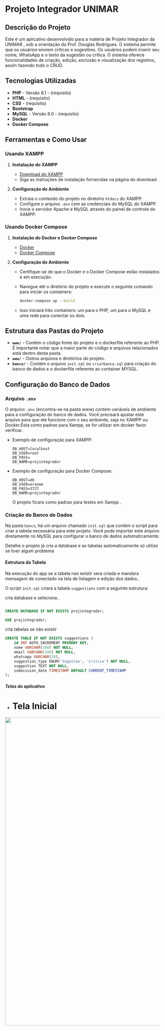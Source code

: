 # Projeto Integrador UNIMAR

## Descrição do Projeto

Este é um aplicativo desenvolvido para a matéria de Projeto Integrador da UNIMAR , sob a orientação do Prof. Douglas Rodrigues. O sistema permite que os usuários enviem críticas e sugestões. Os usuários podem inserir seu nome, WhatsApp e o texto da sugestão ou crítica. O sistema oferece funcionalidades de criação, edição, exclusão e visualização dos registros, assim fazendo todo o CRUD.

## Tecnologias Utilizadas

- **PHP** - Versão 8.1 -   (requisito)
- **HTML** -               (requisito)
- **CSS**  -               (requisito)
- **Bootstrap**
- **MySQL** - Versão 8.0 - (requisito) 
- **Docker**
- **Docker Compose**

## Ferramentas e Como Usar

### Usando XAMPP

1. **Instalação do XAMPP**
   - [Download do XAMPP](https://www.apachefriends.org/index.html)
   - Siga as instruções de instalação fornecidas na página do download.

2. **Configuração do Ambiente**
   - Extraia o conteúdo do projeto no diretório `htdocs` do XAMPP.
   - Configure o arquivo `.env` com as credenciais do MySQL do XAMPP.
   - Inicie o servidor Apache e MySQL através do painel de controle do XAMPP.

### Usando Docker Compose

1. **Instalação do Docker e Docker Compose**
   - [Docker](https://docs.docker.com/get-docker/)
   - [Docker Compose](https://docs.docker.com/compose/install/)

2. **Configuração do Ambiente**
   - Certifique-se de que o Docker e o Docker Compose estão instalados e em execução.
   - Navegue até o diretório do projeto e execute o seguinte comando para iniciar os containers:

     ```bash
     docker-compose up --build
     ```

   - Isso iniciará três containers: um para o PHP, um para o MySQL e uma rede para conectar os dois.

## Estrutura das Pastas do Projeto

- **`www/`** - Contém o código fonte do projeto e o dockerfile referente ao PHP. É importante notar que a maior parte do código e arquivos relacionados está dentro desta pasta.
- **`www/`** - Outros arquivos e diretórios do projeto.
- **`banco/`** - Contém o arquivo `init.sql` ou `criarbanco.sql` para criação do banco de dados e o dockerfile 
referente ao container MYSQL.

## Configuração do Banco de Dados

### Arquivo `.env`

O arquivo `.env` (encontra-se na pasta www) contém variáveis de ambiente para a configuração do banco de dados. Você precisará ajustar este arquivo para que ele funcione com o seu ambiente, seja no XAMPP ou Docker.Esta como padrao para Xampp, se for utilizar em docker favor verificar.

- Exemplo de configuração para XAMPP:

    ```env
    DB_HOST=localhost
    DB_USER=root
    DB_PASS=
    DB_NAME=projintegrador
    ```

- Exemplo de configuração para Docker Compose:

    ```env
    DB_HOST=db
    DB_USER=erasmo
    DB_PASS=3727
    DB_NAME=projintegrador
    ```
   O projeto ficara como padrao para testes em Xampp .

### Criação do Banco de Dados

Na pasta `banco`, há um arquivo chamado `init.sql` que contém o script para criar a tabela necessária para este projeto. Você pode importar este arquivo diretamente no MySQL para configurar o banco de dados automaticamente.

Detalhe o projeto já cria a database e as tabelas automaticamente só utilize se tiver algum problema

#### Estrutura da Tabela

Na execução do app se a tabela nao existir sera criada e mandara mensagem de conectado na tela de listagem e edição
dos dados..

O script `init.sql` criará a tabela `suggestions` com a seguinte estrutura:

cria database e seleciona..
```sql

CREATE DATABASE IF NOT EXISTS projintegrador;

USE projintegrador;

```
cria tabelas se não existir

```sql
CREATE TABLE IF NOT EXISTS suggestions (
    id INT AUTO_INCREMENT PRIMARY KEY,
    nome VARCHAR(100) NOT NULL,
    email VARCHAR(100) NOT NULL,
    whatsapp VARCHAR(20),
    suggestion_type ENUM('Sugestao', 'Critica') NOT NULL,
    suggestion TEXT NOT NULL,
    submission_date TIMESTAMP DEFAULT CURRENT_TIMESTAMP
);
```

##### Telas do aplicativo

- # Tela Inicial
<img width = "1000px" src="https://github.com/user-attachments/assets/971562f7-efb7-47db-a388-a66551ff470a" >

